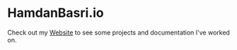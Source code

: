 # HamdanBasri.io
Check out my <a href="https://hamdanbasri.github.io/HamdanBasri.io/">Website</a> to see some projects and documentation I've worked on.
